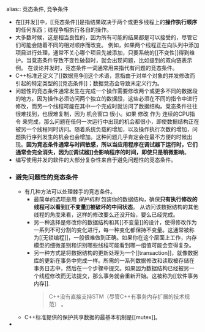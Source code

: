 alias:: 竞态条件, 竞争条件

- 在[[并发]]中，[[竞态条件]]是指结果取决于两个或更多线程上的**操作执行顺序**的任何东西；线程争相执行各自的操作。
- 大多数时候，这是相当良性的，因为所有可能的结果都是可以接受的，尽管它们可能会随着不同的相对顺序而改变。
  例如，如果两个线程正在向队列中添加项目进行处理，通常不关心哪个项目先被添加，只要系统的[[不变性]]得到维护。当竞态条件导致不变性破裂时，就会出现问题，比如提到的双向链表示例。
  在谈论并发时，竞态条件一词通常用来指代有问题的竞态条件。
- C++标准还定义了[[数据竞争]]这个术语，意指由于对单个对象的并发修改而引起的特定类型的[[竞态条件]]；数据竞态会导致未定义行为。
- 问题性的竞态条件通常发生在完成一个操作需要修改两个或更多不同的数据段的地方。因为操作必须访问两个独立的数据段，这些必须在不同的指令中进行修改，而另一个线程可能在其中一个完成时就访问了数据结构。竞态条件往往很难找到，也很难复制，因为 机会窗口 很小。如果 修改 作为 连续的CPU指令 来完成，那么问题在任何一次运行中出现的机会都很小，即使数据结构正在被另一个线程同时访问。随着系统负载的增加，以及操作执行次数的增加，问题执行序列发生的机会也会增加。这种问题几乎肯定会在最不方便的时候出现。**因为竞态条件通常与时间敏感，所以当应用程序在调试器下运行时，它们通常会完全消失，因为[[调试器]]会影响程序的时间，即使只是稍微影响**。
- 编写使用并发的软件的大部分复杂性来自于避免问题性的竞态条件。
- ### 避免问题性的竞态条件
	- 有几种方法可以处理棘手的竞态条件。
		- 最简单的选项是用 *保护机制* 包装你的数据结构，确保**只有执行修改的线程可以看到[[不变量]]被破坏的中间状态**。
		  从访问该数据结构的其他线程的角度来看，这样的修改要么还没开始，要么已经完成。
		- 另一种选择是修改你的数据结构和其[[不变量]]的设计，使得修改作为一系列不可分割的变化进行，每一种变化都保持不变量。这通常被称为[[无锁编程]]，一般很难做到正确。如果你在这个层面上工作，内存模型的细微差别和识别哪些线程可能看到哪一组值可能会变得复杂。
		- 另一种方式是将数据结构的更新处理为一个[[transaction]]，就像数据库的更新在事务中完成一样。所需的一系列数据修改和读取被存储在事务日志中，然后在一个步骤中提交。如果因为数据结构已经被另一个线程修改而无法提交，那么事务就会重新开始。这被称为[[软件事务内存]].
		  >C++没有直接支持STM（尽管C++有事务内存扩展的技术规范）  。
	- C++标准提供的保护共享数据的最基本机制是[[mutex]]。
-